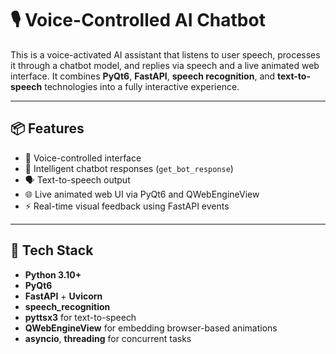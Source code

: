 # 🎙️ Voice-Controlled AI Chatbot

This is a voice-activated AI assistant that listens to user speech, processes it through a chatbot model, and replies via speech and a live animated web interface. It combines **PyQt6**, **FastAPI**, **speech recognition**, and **text-to-speech** technologies into a fully interactive experience.

---

## 📦 Features

- 🎤 Voice-controlled interface
- 🧠 Intelligent chatbot responses (`get_bot_response`)
- 🗣️ Text-to-speech output
- 🌐 Live animated web UI via PyQt6 and QWebEngineView
- ⚡ Real-time visual feedback using FastAPI events

---

## 🧰 Tech Stack

- **Python 3.10+**
- **PyQt6**
- **FastAPI** + **Uvicorn**
- **speech_recognition**
- **pyttsx3** for text-to-speech
- **QWebEngineView** for embedding browser-based animations
- **asyncio**, **threading** for concurrent tasks




